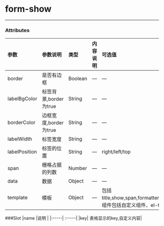 # form-show
---
### Attributes
|参数 |参数说明 |类型 |内容说明 |可选值 |默认值 | 
|:-----|:-----|:-----|:-----|:-----|:-----|
|border|是否有边框|Boolean|—|—|false|
|labelBgColor|标签背景,border为true|String|—|—|—|
|borderColor|边框宽度,border为true|String|—|—|—|
|labelWidth|标签宽度|String|—|—|—|
|labelPosition|标签的位置|String|—|right/left/top|left|
|span|栅格占据的列数|Number|—|—|24|
|data|数据|Object|—|—|—|
|template|模板|Object|—|包括title,show,span,formatter,component,dataType,format。组件包括自定义组件、el-tag,el-button,el-link|format:'yyyy-MM-dd hh:mm:ss'|


###Slot
|name |说明 |
|:-----| :-----|
|key| 表格显示的key,自定义内容|
